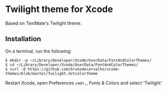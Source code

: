 Twilight theme for Xcode 
========================

Based on TextMate's Twilight theme.

## Installation

On a terminal, run the following:

    $ mkdir -p ~/Library/Developer/Xcode/UserData/FontAndColorThemes/
    $ cd ~/Library/Developer/Xcode/UserData/FontAndColorThemes/
    $ curl -O https://github.com/brunodecarvalho/xcode-themes/blob/master/Twilight.dvtcolortheme

Restart Xcode, open Preferences `cmd+,`, Fonts & Colors and select 'Twilight'
